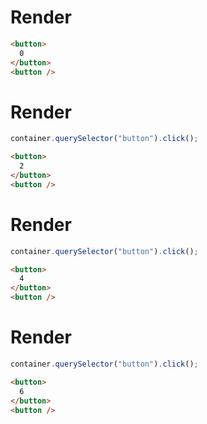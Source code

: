 # Render
```html
<button>
  0
</button>
<button />
```


# Render
```js
container.querySelector("button").click();
```
```html
<button>
  2
</button>
<button />
```


# Render
```js
container.querySelector("button").click();
```
```html
<button>
  4
</button>
<button />
```


# Render
```js
container.querySelector("button").click();
```
```html
<button>
  6
</button>
<button />
```
